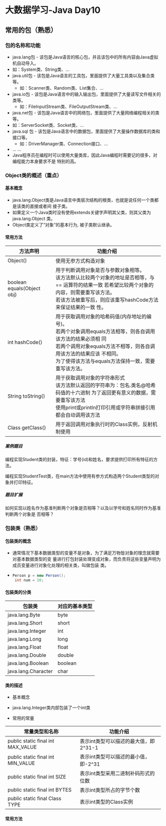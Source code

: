# 大数据学习-Java Day10

##  常用的包（熟悉） 

###  包的名称和功能 

-  java.lang包 - 该包是Java语言的核心包，并且该包中的所有内容由Java虚拟机自动导入。 
  - 如：System类、String类、... 
- java.util包 - 该包是Java语言的工具包，里面提供了大量工具类以及集合类等。
  -  如：Scanner类、Random类、List集合、... 
- java.io包 - 该包是Java语言中的输入输出包，里面提供了大量读写文件相关的类等。 
  - 如：FileInputStream类、FileOutputStream类、...
-  java.net包 - 该包是Java语言中的网络包，里面提供了大量网络编程相关的类等。 
  - 如：ServerSocket类、Socket类、... 
- java.sql 包 - 该包是Java语言中的数据包，里面提供了大量操作数据库的类和接口等。 
  - 如：DriverManager类、Connection接口、… 
- ... ... 
- Java程序员在编程时可以使用大量类库，因此Java编程时需要记的很多，对编程能力本身要求不是 特别的高。  

###  Object类的概述（重点）  

#### 基本概念 

-  java.lang.Object类是Java语言中类层次结构的根类，也就是说任何一个类都是该类的直接或者间 接子类。
-  如果定义一个Java类时没有使用extends关键字声明其父类，则其父类为 java.lang.Object 类。 
- Object类定义了“对象”的基本行为, 被子类默认继承。  

#### 常用方法

| 方法声明                   | 功能介绍                                                     |
| -------------------------- | ------------------------------------------------------------ |
| Object()                   | 使用无参方式构造对象                                         |
| boolean equals(Object obj) | 用于判断调用对象是否与参数对象相等。<br /> 该方法默认比较两个对象的地址是否相等，与 == 运算符的结果一致 若希望比较两个对象的内容，则需要重写该方法。 <br />若该方法被重写后，则应该重写hashCode方法来保证结果的一致 性。 |
| int hashCode()             | 用于获取调用对象的哈希码值(内存地址的编号)。<br /> 若两个对象调用equals方法相等，则各自调用该方法的结果必须相 同<br /> 若两个调用对象equals方法不相等，则各自调用该方法的结果应该 不相同。 <br />为了使得该方法与equals方法保持一致，需要重写该方法。 |
| String toString()          | 用于获取调用对象的字符串形式 <br />该方法默认返回的字符串为：包名.类名@哈希码值的十六进制 为了返回更有意义的数据，需要重写该方法 <br />使用print或println打印引用或字符串拼接引用都会自动调用该方法 |
| Class getClass()           | 用于返回调用对象执行时的Class实例，反射机制使用              |

##### 案例题目

 编程实现Student类的封装，特征：学号(id)和姓名，要求提供打印所有特征的方法。 

编程实现StudentTest类，在main方法中使用有参方式构造两个Student类型的对象并打印特征。 

##### 题目扩展

 如何实现以姓名作为基准判断两个对象是否相等？以及以学号和姓名同时作为基准判断两个对象是 否相等？ 

 ### 包装类（熟悉） 

####   包装类的概念 

-  通常情况下基本数据类型的变量不是对象，为了满足万物皆对象的理念就需要对基本数据类型的变 量进行打包封装处理变成对象，而负责将这些变量声明为成员变量进行对象化处理的相关类，叫做包装 类。  

- ```java
  Person p = new Person();
   int num = 10;
  
  ```

####   包装类的分类 

| 包装类              | 对应的基本类型 |
| ------------------- | -------------- |
| java.lang.Byte      | byte           |
| java.lang.Short     | short          |
| java.lang.Integer   | int            |
| java.lang.Long      | long           |
| java.lang.Float     | float          |
| java.lang.Double    | double         |
| java.lang.Boolean   | boolean        |
| java.lang.Character | char           |

#### 类的描述

-  基本概念 
  - java.lang.Integer类内部包装了一个int类 

-  常用的常量  

  

| 常量类型和名称                    | 功能介绍                              |
| --------------------------------- | ------------------------------------- |
| public static final int MAX_VALUE | 表示int类型可以描述的最大值，即2^31-1 |
| public static final int MIN_VALUE | 表示int类型可以描述的最小值，即-2^31  |
| public static final int SIZE      | 表示int类型采用二进制补码形式的位数   |
| public static final int BYTES     | 表示int类型所占的字节个数             |
| public static final Class TYPE    | 表示int类型的Class实例                |

#### 常用方法


